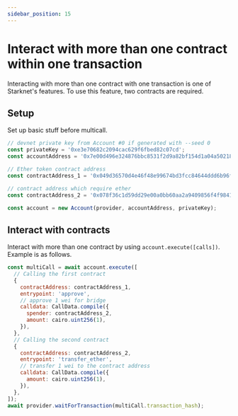 ```yaml
---
sidebar_position: 15
---
```


# Interact with more than one contract within one transaction

Interacting with more than one contract with one transaction is one of Starknet's features. To use this feature, two contracts are required.

## Setup

Set up basic stuff before multicall.

```javascript
// devnet private key from Account #0 if generated with --seed 0
const privateKey = '0xe3e70682c2094cac629f6fbed82c07cd';
const accountAddress = '0x7e00d496e324876bbc8531f2d9a82bf154d1a04a50218ee74cdd372f75a551a';

// Ether token contract address
const contractAddress_1 = '0x049d36570d4e46f48e99674bd3fcc84644ddd6b96f7c741b1562b82f9e004dc7';

// contract address which require ether
const contractAddress_2 = '0x078f36c1d59dd29e00a0bb60aa2a9409856f4f9841c47f165aba5bab4225aa6b';

const account = new Account(provider, accountAddress, privateKey);
```

## Interact with contracts

Interact with more than one contract by using `account.execute([calls])`. Example is as follows.

```javascript
const multiCall = await account.execute([
  // Calling the first contract
  {
    contractAddress: contractAddress_1,
    entrypoint: 'approve',
    // approve 1 wei for bridge
    calldata: CallData.compile({
      spender: contractAddress_2,
      amount: cairo.uint256(1),
    }),
  },
  // Calling the second contract
  {
    contractAddress: contractAddress_2,
    entrypoint: 'transfer_ether',
    // transfer 1 wei to the contract address
    calldata: CallData.compile({
      amount: cairo.uint256(1),
    }),
  },
]);
await provider.waitForTransaction(multiCall.transaction_hash);
```
